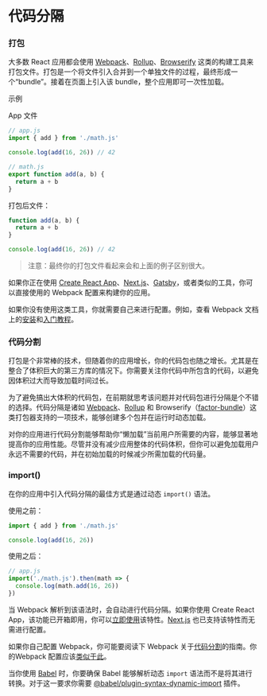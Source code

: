 # 代码分隔

### 打包

大多数 React 应用都会使用 [Webpack](https://webpack.docschina.org/)、[Rollup](https://rollupjs.org/guide/en/)、[Browserify](https://browserify.org/) 这类的构建工具来打包文件。打包是一个将文件引入合并到一个单独文件的过程，最终形成一个“bundle”。接着在页面上引入该 bundle，整个应用即可一次性加载。

示例

App 文件

```js
// app.js
import { add } from './math.js'

console.log(add(16, 26)) // 42
```

```js
// math.js
export function add(a, b) {
  return a + b
}
```

打包后文件：

```js
function add(a, b) {
  return a + b
}

console.log(add(16, 26)) // 42
```

> 注意：最终你的打包文件看起来会和上面的例子区别很大。

如果你正在使用 [Create React App](https://create-react-app.dev/)、[Next.js](https://nextjs.org/)、[Gatsby](https://www.gatsbyjs.com/)，或者类似的工具，你可以直接使用的 Webpack 配置来构建你的应用。

如果你没有使用这类工具，你就需要自己来进行配置。例如，查看 Webpack 文档上的[安装](https://webpack.docschina.org/guides/installation/)和[入门教程](https://webpack.docschina.org/guides/getting-started/)。

### 代码分割

打包是个非常棒的技术，但随着你的应用增长，你的代码包也随之增长。尤其是在整合了体积巨大的第三方库的情况下。你需要关注你代码中所包含的代码，以避免因体积过大而导致加载时间过长。

为了避免搞出大体积的代码包，在前期就思考该问题并对代码包进行分隔是个不错的选择。代码分隔是诸如 [Webpack](https://webpack.docschina.org/)、[Rollup](https://rollupjs.org/guide/en/) 和 Browserify（[factor-bundle](https://github.com/browserify/factor-bundle)）这类打包器支持的一项技术，能够创建多个包并在运行时动态加载。

对你的应用进行代码分割能够帮助你“懒加载”当前用户所需要的内容，能够显著地提高你的应用性能。尽管并没有减少应用整体的代码体积，但你可以避免加载用户永远不需要的代码，并在初始加载的时候减少所需加载的代码量。

### import()

在你的应用中引入代码分隔的最佳方式是通过动态 `import()` 语法。

使用之前：

```js
import { add } from './math.js'

console.log(add(16, 26))
```

使用之后：

```js
// app.js
import('./math.js').then(math => {
  console.log(math.add(16, 26))
})
```

当 Webpack 解析到该语法时，会自动进行代码分隔。如果你使用 Create React App，该功能已开箱即用，你可以[立即使用](https://create-react-app.dev/docs/code-splitting/)该特性。[Next.js](https://nextjs.org/docs/advanced-features/dynamic-import) 也已支持该特性而无需进行配置。

如果你自己配置 Webpack，你可能要阅读下 Webpack 关于[代码分割](https://webpack.docschina.org/guides/code-splitting/)的指南。你的Webpack 配置应该[类似于此](https://gist.github.com/gaearon/ca6e803f5c604d37468b0091d9959269)。

当你使用 [Babel](https://babeljs.io/) 时，你要确保 Babel 能够解析动态 `import` 语法而不是将其进行转换。对于这一要求你需要 [@babel/plugin-syntax-dynamic-import](https://classic.yarnpkg.com/en/package/@babel/plugin-syntax-dynamic-import) 插件。